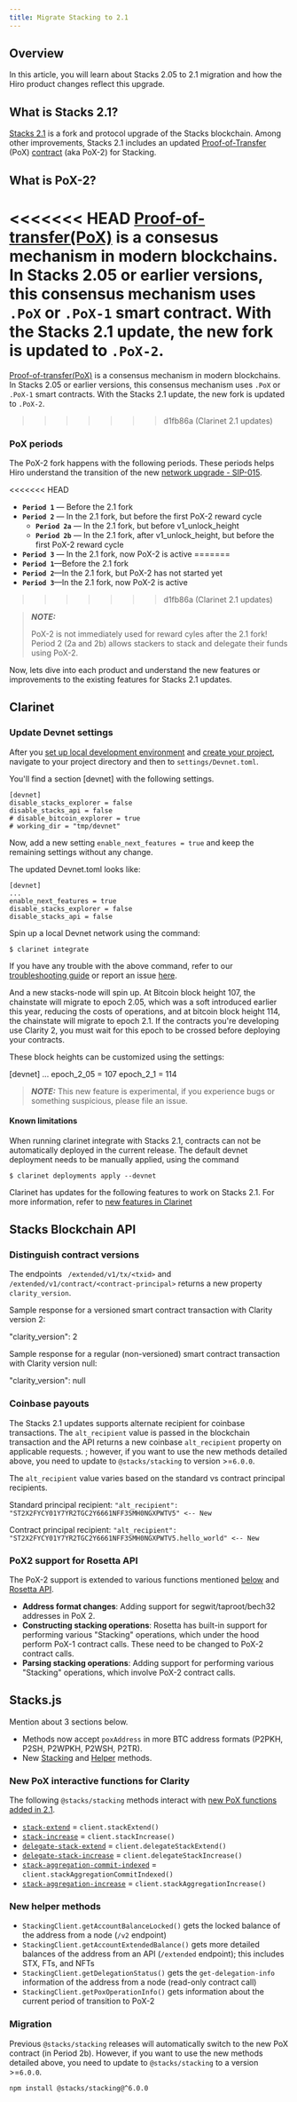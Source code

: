 ```yaml
---
title: Migrate Stacking to 2.1
---
```


## Overview

In this article, you will learn about Stacks 2.05 to 2.1 migration and how the Hiro product changes reflect this upgrade.

## What is Stacks 2.1?

[Stacks 2.1](https://stacks.org/stacks-21-what-to-expect) is a fork and protocol upgrade of the Stacks blockchain. Among other improvements, Stacks 2.1 includes an updated [Proof-of-Transfer](https://docs.stacks.co/docs/understand-stacks/proof-of-transfer) (PoX) [contract](https://docs.stacks.co/docs/noteworthy-contracts/stacking-contract) (aka PoX-2) for Stacking.

## What is PoX-2?

<<<<<<< HEAD
[Proof-of-transfer(PoX)](https://docs.stacks.co/docs/understand-stacks/proof-of-transfer) is a consesus mechanism in modern blockchains. In Stacks 2.05 or earlier versions, this consensus mechanism uses `.PoX` or `.PoX-1` smart contract. With the Stacks 2.1 update, the new fork is updated to `.PoX-2`.
=======
[Proof-of-transfer(PoX)](https://docs.stacks.co/docs/understand-stacks/proof-of-transfer) is a consensus mechanism in modern blockchains. In Stacks 2.05 or earlier versions, this consensus mechanism uses `.PoX` or `.PoX-1` smart contracts. With the Stacks 2.1 update, the new fork is updated to `.PoX-2`. 
>>>>>>> d1fb86a (Clarinet 2.1 updates)

### PoX periods

The PoX-2 fork happens with the following periods. These periods helps Hiro understand the transition of the new [network upgrade - SIP-015](https://github.com/stacksgov/sips/blob/feat/sip-015/sips/sip-015/sip-015-network-upgrade.md).

<<<<<<< HEAD
- **`Period 1`** — Before the 2.1 fork
- **`Period 2`** — In the 2.1 fork, but before the first PoX-2 reward cycle
  - **`Period 2a`** — In the 2.1 fork, but before v1_unlock_height
  - **`Period 2b`** — In the 2.1 fork, after v1_unlock_height, but before the first PoX-2 reward cycle
- **`Period 3`** — In the 2.1 fork, now PoX-2 is active
=======
- **`Period 1`**—Before the 2.1 fork
- **`Period 2`**—In the 2.1 fork, but PoX-2 has not started yet
- **`Period 3`**—In the 2.1 fork, now PoX-2 is active
>>>>>>> d1fb86a (Clarinet 2.1 updates)

> **_NOTE:_**
>
> PoX-2 is not immediately used for reward cyles after the 2.1 fork! Period 2 (2a and 2b) allows stackers to stack and delegate their funds using PoX-2.

Now, lets dive into each product and understand the new features or improvements to the existing features for Stacks 2.1 updates.

## Clarinet

### Update Devnet settings

After you [set up local development environment](clarinet/how-to-guides/how-to-set-up-local-development-environment.md) and [create your project](clarinet/how-to-guides/how-to-create-new-project.md), navigate to your project directory and then to `settings/Devnet.toml`. 

You'll find a section [devnet] with the following settings.

```
[devnet]
disable_stacks_explorer = false
disable_stacks_api = false
# disable_bitcoin_explorer = true
# working_dir = "tmp/devnet"
```

Now, add a new setting `enable_next_features = true` and keep the remaining settings without any change.

The updated Devnet.toml looks like:

```
[devnet]
...
enable_next_features = true
disable_stacks_explorer = false
disable_stacks_api = false
```

Spin up a local Devnet network using the command:

`$ clarinet integrate`

If you have any trouble with the above command, refer to our [troubleshooting guide](clarinet/troubleshooting.md) or report an issue [here](https://github.com/hirosystems/clarinet/issues).

And a new stacks-node will spin up. At Bitcoin block height 107, the chainstate will migrate to epoch 2.05, which was a soft introduced earlier this year, reducing the costs of operations, and at bitcoin block height 114, the chainstate will migrate to epoch 2.1.
If the contracts you're developing use Clarity 2, you must wait for this epoch to be crossed before deploying your contracts.

These block heights can be customized using the settings:

[devnet]
...
epoch_2_05 = 107
epoch_2_1 = 114


> **_NOTE:_**
> This new feature is experimental, if you experience bugs or something suspicious, please file an issue.

#### Known limitations

When running clarinet integrate with Stacks 2.1, contracts can not be automatically deployed in the current release. The default devnet deployment needs to be manually applied, using the command

`$ clarinet deployments apply --devnet`

Clarinet has updates for the following features to work on Stacks 2.1. For more information, refer to [new features in Clarinet](https://www.hiro.so/blog/meet-4-new-features-in-clarinet)

## Stacks Blockchain API

### Distinguish contract versions

The endpoints ` /extended/v1/tx/<txid>` and `/extended/v1/contract/<contract-principal>` returns a new property `clarity_version`.

Sample response for a versioned smart contract transaction with Clarity version 2:

"clarity_version": 2

Sample response for a regular (non-versioned) smart contract transaction with Clarity version null:

"clarity_version": null

### Coinbase payouts

The Stacks 2.1 updates supports alternate recipient for coinbase transactions. The `alt_recipient` value is passed in the blockchain transaction and the API returns a new coinbase `alt_recipient` property on applicable requests. ; however, if you want to use the new methods detailed above, you need to update to `@stacks/stacking` to version >=`6.0.0`.

The `alt_recipient` value varies based on the standard vs contract principal recipients.

Standard principal recipient:
`"alt_recipient": "ST2X2FYCY01Y7YR2TGC2Y6661NFF3SMH0NGXPWTV5" <-- New`

Contract principal recipient:
`"alt_recipient": "ST2X2FYCY01Y7YR2TGC2Y6661NFF3SMH0NGXPWTV5.hello_world" <-- New`

### PoX2 support for Rosetta API

The PoX-2 support is extended to various functions mentioned [below](#new-pox-interactive-functions-for-clarity) and [Rosetta API](https://www.rosetta-api.org/).

- **Address format changes**: Adding support for segwit/taproot/bech32 addresses in PoX 2.
- **Constructing stacking operations**: Rosetta has built-in support for performing various "Stacking" operations, which under the hood perform PoX-1 contract calls. These need to be changed to PoX-2 contract calls.
- **Parsing stacking operations**: Adding support for performing various "Stacking" operations, which involve PoX-2 contract calls.

## Stacks.js

Mention about 3 sections below.

- Methods now accept `poxAddress` in more BTC address formats (P2PKH, P2SH, P2WPKH, P2WSH, P2TR).
- New [Stacking](#new-pox-interaction-functions-clarity) and [Helper](#new-helper-methods) methods.

### New PoX interactive functions for Clarity

The following `@stacks/stacking` methods interact with [new PoX functions added in 2.1](https://github.com/stacksgov/sips/blob/feat/sip-015/sips/sip-015/sip-015-network-upgrade.md#new-method-stack-extend).

- [`stack-extend`](https://github.com/stacksgov/sips/blob/7c6c69d37c0ab46c0c782bbb203f9eea6d4d42a4/sips/sip-015/sip-015-network-upgrade.md#new-method-stack-extend) = `client.stackExtend()`
- [`stack-increase`](https://github.com/stacksgov/sips/blob/7c6c69d37c0ab46c0c782bbb203f9eea6d4d42a4/sips/sip-015/sip-015-network-upgrade.md#new-method-stack-increase) = `client.stackIncrease()`
- [`delegate-stack-extend`](https://github.com/stacksgov/sips/blob/7c6c69d37c0ab46c0c782bbb203f9eea6d4d42a4/sips/sip-015/sip-015-network-upgrade.md#new-method-delegate-stack-extend) = `client.delegateStackExtend()`
- [`delegate-stack-increase`](https://github.com/stacksgov/sips/blob/7c6c69d37c0ab46c0c782bbb203f9eea6d4d42a4/sips/sip-015/sip-015-network-upgrade.md#new-method-delegate-stack-increase) = `client.delegateStackIncrease()`
- [`stack-aggregation-commit-indexed`](https://github.com/stacksgov/sips/blob/7c6c69d37c0ab46c0c782bbb203f9eea6d4d42a4/sips/sip-015/sip-015-network-upgrade.md#new-method-stack-aggregation-commit-indexed) = `client.stackAggregationCommitIndexed()`
- [`stack-aggregation-increase`](https://github.com/stacksgov/sips/blob/7c6c69d37c0ab46c0c782bbb203f9eea6d4d42a4/sips/sip-015/sip-015-network-upgrade.md#new-method-stack-aggregation-increase) = `client.stackAggregationIncrease()`

### New helper methods

<!-- todo: add links to api reference, once live -->

- `StackingClient.getAccountBalanceLocked()` gets the locked balance of the address from a node (`/v2` endpoint)
- `StackingClient.getAccountExtendedBalance()` gets more detailed balances of the address from an API (`/extended` endpoint); this includes STX, FTs, and NFTs
- `StackingClient.getDelegationStatus()` gets the `get-delegation-info` information of the address from a node (read-only contract call)
- `StackingClient.getPoxOperationInfo()` gets information about the current period of transition to PoX-2

### Migration

Previous `@stacks/stacking` releases will automatically switch to the new PoX contract (in Period 2b).
However, if you want to use the new methods detailed above, you need to update to `@stacks/stacking` to a version >=`6.0.0`.

```
npm install @stacks/stacking@^6.0.0
```

